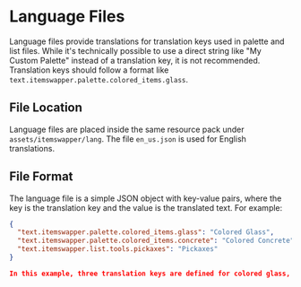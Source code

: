 # Language Files

Language files provide translations for translation keys used in palette and list files. While it's technically possible to use a direct string like "My Custom Palette" instead of a translation key, it is not recommended. Translation keys should follow a format like ``text.itemswapper.palette.colored_items.glass``.

## File Location

Language files are placed inside the same resource pack under ``assets/itemswapper/lang``. The file ``en_us.json`` is used for English translations.

## File Format

The language file is a simple JSON object with key-value pairs, where the key is the translation key and the value is the translated text. For example:

```json
{
  "text.itemswapper.palette.colored_items.glass": "Colored Glass",
  "text.itemswapper.palette.colored_items.concrete": "Colored Concrete",
  "text.itemswapper.list.tools.pickaxes": "Pickaxes"
}

In this example, three translation keys are defined for colored glass, colored concrete, and pickaxes.
